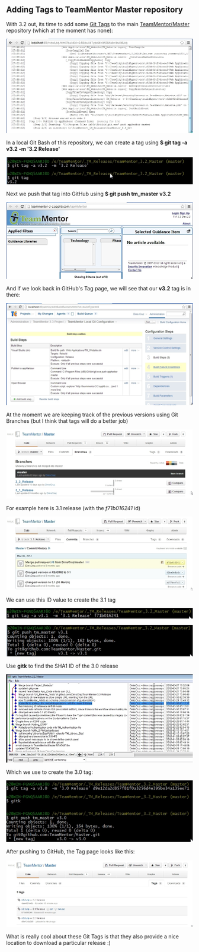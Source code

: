 ## Adding Tags to TeamMentor Master repository

With 3.2 out, its time to add some [Git Tags](http://git-scm.com/book/en/Git-Basics-Tagging) to the main [TeamMentor/Master](https://github.com/TeamMentor/Master/) repository (which at the moment has none):  

![](images/CropperCapture_5B10_5D1.jpg)

In a local Git Bash of this repository, we can create a tag using **$ git tag -a v3.2  -m '3.2 Release'**

![](images/CropperCapture_5B9_5D.jpg)

Next we push that tag into GitHub using **$ git push tm_master v3.2**

![](images/CropperCapture_5B11_5D1.jpg)

And if we look back in GitHub's Tag page, we will see that our **v3.2** tag is in there:

![](images/CropperCapture_5B12_5D1.jpg)

At the moment we are keeping track of the previous versions using Git Branches (but I think that tags will do a better job)

![](images/CropperCapture_5B13_5D1.jpg)

For example here is 3.1 release (with the _f71b016241_ id)

![](images/CropperCapture_5B14_5D1.jpg)

We can use this ID value to create the 3.1 tag

![](images/CropperCapture_255B15_255D.jpg)

![](images/CropperCapture_255B16_255D.jpg)

Use **gitk** to find the SHA1 ID of the 3.0 release

![](images/CropperCapture_255B18_255D.jpg)

Which we use to create the 3.0 tag:

![](images/CropperCapture_255B19_255D.jpg)

After pushing to GitHub, the Tag page looks like this:

![](images/CropperCapture_255B20_255D.jpg)

What is really cool about these Git Tags is that they also provide a nice location to download a particular release :)
